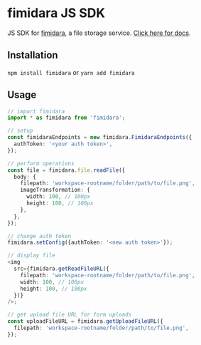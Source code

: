 # fimidara JS SDK

JS SDK for [fimidara](https://www.fimidara.com), a file storage service. [Click here for docs](https://www.fimidara.com/docs/fimidara-js-sdk).

## Installation

`npm install fimidara` or `yarn add fimidara`

## Usage

```typescript
// import fimidara
import * as fimidara from 'fimidara';

// setup
const fimidaraEndpoints = new fimidara.FimidaraEndpoints({
  authToken: '<your auth token>',
});

// perform operations
const file = fimidara.file.readFile({
  body: {
    filepath: 'workspace-rootname/folder/path/to/file.png',
    imageTransformation: {
      width: 100, // 100px
      height: 100, // 100px
    },
  },
});

// change auth token
fimidara.setConfig({authToken: '<new auth token>'});

// display file
<img
  src={fimidara.getReadFileURL({
    filepath: 'workspace-rootname/folder/path/to/file.png',
    width: 100, // 100px
    height: 100, // 100px
  })}
/>;

// get upload file URL for form uploads
const uploadFileURL = fimidara.getUploadFileURL({
  filepath: 'workspace-rootname/folder/path/to/file.png',
});
```
